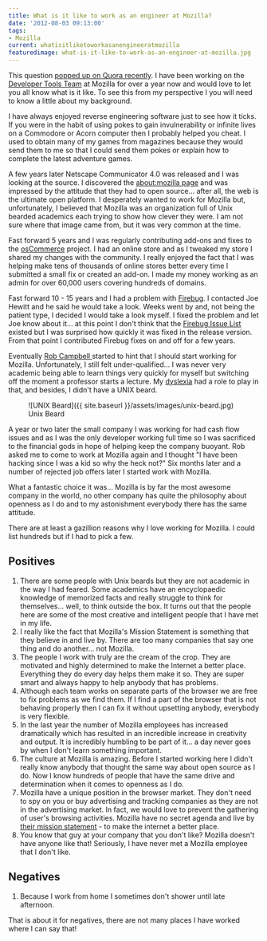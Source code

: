 ```yaml
---
title: What is it like to work as an engineer at Mozilla?
date: '2012-08-03 09:13:00'
tags:
- Mozilla
current: whatisitliketoworkasanengineeratmozilla
featuredimage: what-is-it-like-to-work-as-an-engineer-at-mozilla.jpg
---
```


This question [popped up on Quora recently](http://www.quora.com/Mozilla/What-is-it-like-to-work-as-an-engineer-at-Mozilla). I have been working on the [Developer Tools Team](https://www.mozilla.org/en-US/firefox/technology/#tools) at Mozilla for over a year now and would love to let you all know what is it like. To see this from my perspective I you will need to know a little about my background.

I have always enjoyed reverse engineering software just to see how it ticks. If you were in the habit of using pokes to gain invulnerability or infinite lives on a Commodore or Acorn computer then I probably helped you cheat. I used to obtain many of my games from magazines because they would send them to me so that I could send them pokes or explain how to complete the latest adventure games.

A few years later Netscape Communicator 4.0 was released and I was looking at the source. I discovered the [about:mozilla page](https://www.mozilla.org/book/) and was impressed by the attitude that they had to open source... after all, the web is the ultimate open platform. I desperately wanted to work for Mozilla but, unfortunately, I believed that Mozilla was an organization full of Unix bearded academics each trying to show how clever they were. I am not sure where that image came from, but it was very common at the time.

Fast forward 5 years and I was regularly contributing add-ons and fixes to the [osCommerce](http://www.oscommerce.com/) project. I had an online store and as I tweaked my store I shared my changes with the community. I really enjoyed the fact that I was helping make tens of thousands of online stores better every time I submitted a small fix or created an add-on. I made my money working as an admin for over 60,000 users covering hundreds of domains.

Fast forward 10 - 15 years and I had a problem with [Firebug](https://getfirebug.com/). I contacted Joe Hewitt and he said he would take a look. Weeks went by and, not being the patient type, I decided I would take a look myself. I fixed the problem and let Joe know about it... at this point I don't think that the [Firebug Issue List](http://code.google.com/p/fbug/issues/list) existed but I was surprised how quickly it was fixed in the release version. From that point I contributed Firebug fixes on and off for a few years.

Eventually [Rob Campbell ](http://antennasoft.net/robcee/)started to hint that I should start working for Mozilla. Unfortunately, I still felt under-qualified... I was never very academic being able to learn things very quickly for myself but switching off the moment a professor starts a lecture. My [dyslexia](https://en.wikipedia.org/wiki/Characteristics_of_dyslexia) had a role to play in that, and besides, I didn't have a UNIX beard.

<figure markdown="1">
  ![UNIX Beard]({{ site.baseurl }}/assets/images/unix-beard.jpg)
  <figcaption>Unix Beard</figcaption>
</figure>

A year or two later the small company I was working for had cash flow issues and as I was the only developer working full time so I was sacrificed to the financial gods in hope of helping keep the company buoyant. Rob asked me to come to work at Mozilla again and I thought "I have been hacking since I was a kid so why the heck not?" Six months later and a number of rejected job offers later I started work with Mozilla.

What a fantastic choice it was... Mozilla is by far the most awesome company in the world, no other company has quite the philosophy about openness as I do and to my astonishment everybody there has the same attitude.

There are at least a gazillion reasons why I love working for Mozilla. I could list hundreds but if I had to pick a few.

## Positives

1.  There are some people with Unix beards but they are not academic in the way I had feared. Some academics have an encyclopaedic knowledge of memorized facts and really struggle to think for themselves... well, to think outside the box. It turns out that the people here are some of the most creative and intelligent people that I have met in my life.
2.  I really like the fact that Mozilla's Mission Statement is something that they believe in and live by. There are too many companies that say one thing and do another... not Mozilla.
3.  The people I work with truly are the cream of the crop. They are motivated and highly determined to make the Internet a better place. Everything they do every day helps them make it so. They are super smart and always happy to help anybody that has problems.
4.  Although each team works on separate parts of the browser we are free to fix problems as we find them. If I find a part of the browser that is not behaving properly then I can fix it without upsetting anybody, everybody is very flexible.
5.  In the last year the number of Mozilla employees has increased dramatically which has resulted in an incredible increase in creativity and output. It is incredibly humbling to be part of it... a day never goes by when I don't learn something important.
6.  The culture at Mozilla is amazing. Before I started working here I didn't really know anybody that thought the same way about open source as I do. Now I know hundreds of people that have the same drive and determination when it comes to openness as I do.
7.  Mozilla have a unique position in the browser market. They don't need to spy on you or buy advertising and tracking companies as they are not in the advertising market. In fact, we would love to prevent the gathering of user's browsing activities. Mozilla have no secret agenda and live by [their mission statement](https://www.mozilla.org/about/mission.html) - to make the internet a better place.
8.  You know that guy at your company that you don't like? Mozilla doesn't have anyone like that! Seriously, I have never met a Mozilla employee that I don't like.

## Negatives

1.  Because I work from home I sometimes don't shower until late afternoon.

That is about it for negatives, there are not many places I have worked where I can say that!
